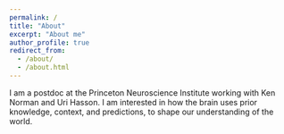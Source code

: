 ```yaml
---
permalink: /
title: "About"
excerpt: "About me"
author_profile: true
redirect_from: 
  - /about/
  - /about.html
---
```


I am a postdoc at the Princeton Neuroscience Institute working with Ken Norman and Uri Hasson. I am interested in how the brain uses prior knowledge, context, and predictions, to shape our understanding of the world.
